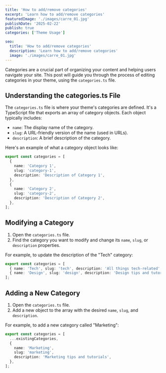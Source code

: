 ```yaml
---
title: 'How to add/remove categories'
excerpt: 'Learn how to add/remove categories'
featuredImage: './images/carre_01.jpg'
publishDate: '2025-02-22'
publish: true
categories: ['Theme Usage']

seo:
  title: 'How to add/remove categories'
  description: 'Learn how to add/remove categories'
  image: './images/carre_01.jpg'
---
```


Categories are a crucial part of organizing your content and helping users navigate your site. This post will guide you through the process of editing categories in your theme, using the `categories.ts` file.

## Understanding the categories.ts File

The `categories.ts` file is where your theme's categories are defined. It's a TypeScript file that exports an array of category objects. Each object typically includes:

- `name`: The display name of the category.
- `slug`: A URL-friendly version of the name (used in URLs).
- `description`: A brief description of the category.

Here's an example of what a category object looks like:

```typescript
export const categories = [
  {
    name: 'Category 1',
    slug: 'category-1',
    description: 'Description of Category 1',
  },
  {
    name: 'Category 2',
    slug: 'category-2',
    description: 'Description of Category 2',
  },
];
```

## Modifying a Category

1. Open the `categories.ts` file.
2. Find the category you want to modify and change its `name`, `slug`, or `description` properties.

For example, to update the description of the "Tech" category:

```typescript
export const categories = [
  { name: 'Tech', slug: 'tech', description: 'All things tech-related' },
  { name: 'Design', slug: 'design', description: 'Design tips and tutorials' },
];
```

## Adding a New Category

1. Open the `categories.ts` file.
2. Add a new object to the array with the desired `name`, `slug`, and `description`.

For example, to add a new category called "Marketing":

```typescript
export const categories = [
  ...existingCategories,
  {
    name: 'Marketing',
    slug: 'marketing',
    description: 'Marketing tips and tutorials',
  },
];
```
